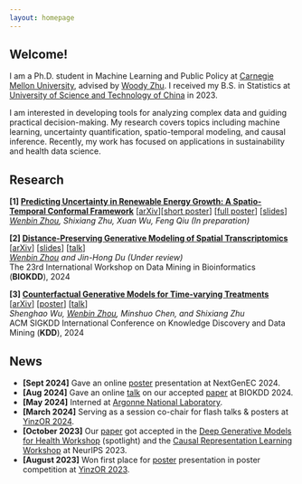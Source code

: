 ```yaml
---
layout: homepage
---
```


## Welcome!

I am a Ph.D. student in Machine Learning and Public Policy at [Carnegie Mellon University](https://www.cmu.edu/), advised by [Woody Zhu](https://sites.google.com/view/woodyzhu). I received my B.S. in Statistics at [University of Science and Technology of China](https://en.ustc.edu.cn/) in 2023. 

I am interested in developing tools for analyzing complex data and guiding practical decision-making.
My research covers topics including machine learning, uncertainty quantification, spatio-temporal modeling, and causal inference.
Recently, my work has focused on applications in sustainability and health data science.

## Research

<b>[1] [Predicting Uncertainty in Renewable Energy Growth: A Spatio-Temporal Conformal Framework]()</b> [[arXiv]()][[short poster]()] [[full poster]()] [[slides]()] <br/>
*<u>Wenbin Zhou</u>, Shixiang Zhu, Xuan Wu, Feng Qiu (In preparation)* <br/>

<b>[2] [Distance-Preserving Generative Modeling of Spatial Transcriptomics](https://arxiv.org/abs/2408.00911)</b> [[arXiv](https://arxiv.org/abs/2408.00911)] [[slides](../assets/files/biokdd2024-slides.pdf)] [[talk](https://youtu.be/zaxljiLN5Sc)]<br/>
*<u>Wenbin Zhou</u> and Jin-Hong Du (Under review)* <br/>
The 23rd International Workshop on Data Mining in Bioinformatics (**BIOKDD**), 2024

<b>[3] [Counterfactual Generative Models for Time-varying Treatments](https://dl.acm.org/doi/10.1145/3637528.3671950)</b> 
[[arXiv](https://arxiv.org/abs/2305.15742)] [[poster](../assets/files/kdd2024-poster.pdf)] [[talk]()]<br/>
*Shenghao Wu, <u>Wenbin Zhou</u>, Minshuo Chen, and Shixiang Zhu* <br/>
ACM SIGKDD International Conference on Knowledge Discovery and Data Mining (**KDD**), 2024

## News
- **[Sept 2024]** Gave an online [poster]() presentation at NextGenEC 2024.
- **[Aug 2024]** Gave an online [talk](https://youtu.be/zaxljiLN5Sc) on our accepted [paper](https://arxiv.org/abs/2408.00911) at BIOKDD 2024.
- **[May 2024]** Interned at [Argonne National Laboratory](https://www.anl.gov/).
- **[March 2024]** Serving as a session co-chair for flash talks & posters at [YinzOR 2024](https://yinzor.cmuinforms.org/).
- **[October 2023]** Our [paper](https://arxiv.org/abs/2305.15742) got accepted in the [Deep Generative Models for Health Workshop](https://neurips.cc/virtual/2023/workshop/66495) (spotlight) and the [Causal Representation Learning Workshop](https://crl-workshop.github.io/) at NeurIPS 2023.
- **[August 2023]** Won first place for [poster](../assets/files/counterfactualposter.pdf) presentation in poster competition at [YinzOR 2023](https://yinzor.cmuinforms.org/2023/).
